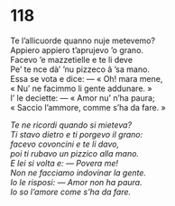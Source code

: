 # 118

Te l’allicuorde quanno nuje metevemo?  
Appiero appiero t’aprujevo ’o grano.  
Facevo ’e mazzetielle e te li deve  
Pe’ te nce dà’ ’nu pizzeco â ’sa mano.  
Essa se vota e dice: — « Oh! mara mene,  
« Nu’ ne facimmo li gente addunare. »  
I’ le deciette: — « Amor nu’ n’ha paura;  
« Saccio l’ammore, comme s’ha da fare. »

*Te ne ricordi quando si mieteva?  
Ti stavo dietro e ti porgevo il grano:  
facevo covoncini e te li davo,  
poi ti rubavo un pizzico alla mano.  
E lei si volta e: — Povera me!  
Non ne facciamo indovinar la gente.  
Io le risposi: — Amor non ha paura.  
Io so l’amore come s’ha da fare.*



